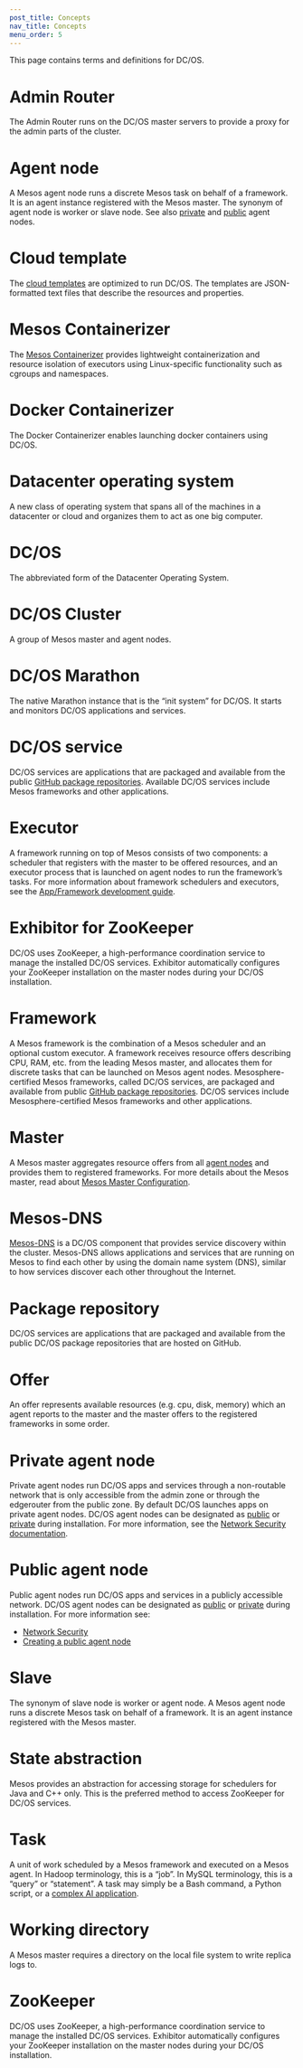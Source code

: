 ```yaml
---
post_title: Concepts
nav_title: Concepts
menu_order: 5
---
```

This page contains terms and definitions for DC/OS.

# Admin Router

The Admin Router runs on the DC/OS master servers to provide a proxy for the admin parts of the cluster.

# <a name="agent"></a> Agent node

A Mesos agent node runs a discrete Mesos task on behalf of a framework. It is an agent instance registered with the Mesos master. The synonym of agent node is worker or slave node. See also [private][1] and [public][2] agent nodes.

# Cloud template

The [cloud templates][3] are optimized to run DC/OS. The templates are JSON-formatted text files that describe the resources and properties.

# Mesos Containerizer

The [Mesos Containerizer][4] provides lightweight containerization and resource isolation of executors using Linux-specific functionality such as cgroups and namespaces.

# Docker Containerizer

The Docker Containerizer enables launching docker containers using DC/OS.

# Datacenter operating system

A new class of operating system that spans all of the machines in a datacenter or cloud and organizes them to act as one big computer.

# DC/OS

The abbreviated form of the Datacenter Operating System.

# DC/OS Cluster

A group of Mesos master and agent nodes.

# DC/OS Marathon

The native Marathon instance that is the “init system” for DC/OS. It starts and monitors DC/OS applications and services.

# DC/OS service

DC/OS services are applications that are packaged and available from the public [GitHub package repositories][5]. Available DC/OS services include Mesos frameworks and other applications.

# Executor

A framework running on top of Mesos consists of two components: a scheduler that registers with the master to be offered resources, and an executor process that is launched on agent nodes to run the framework’s tasks. For more information about framework schedulers and executors, see the [App/Framework development guide][6].

# Exhibitor for ZooKeeper

DC/OS uses ZooKeeper, a high-performance coordination service to manage the installed DC/OS services. Exhibitor automatically configures your ZooKeeper installation on the master nodes during your DC/OS installation.

# Framework

A Mesos framework is the combination of a Mesos scheduler and an optional custom executor. A framework receives resource offers describing CPU, RAM, etc. from the leading Mesos master, and allocates them for discrete tasks that can be launched on Mesos agent nodes. Mesosphere-certified Mesos frameworks, called DC/OS services, are packaged and available from public [GitHub package repositories][5]. DC/OS services include Mesosphere-certified Mesos frameworks and other applications.

# Master

A Mesos master aggregates resource offers from all [agent nodes][8] and provides them to registered frameworks. For more details about the Mesos master, read about [Mesos Master Configuration][9].

# Mesos-DNS

[Mesos-DNS][10] is a DC/OS component that provides service discovery within the cluster. Mesos-DNS allows applications and services that are running on Mesos to find each other by using the domain name system (DNS), similar to how services discover each other throughout the Internet.

# Package repository

DC/OS services are applications that are packaged and available from the public DC/OS package repositories that are hosted on GitHub.

# Offer

An offer represents available resources (e.g. cpu, disk, memory) which an agent reports to the master and the master offers to the registered frameworks in some order.

# <a name="private"></a> Private agent node

Private agent nodes run DC/OS apps and services through a non-routable network that is only accessible from the admin zone or through the edgerouter from the public zone. By default DC/OS launches apps on private agent nodes. DC/OS agent nodes can be designated as [public][2] or [private][1] during installation. For more information, see the [Network Security documentation][11].

# <a name="public"></a> Public agent node

Public agent nodes run DC/OS apps and services in a publicly accessible network. DC/OS agent nodes can be designated as [public][2] or [private][1] during installation. For more information see: 
 
 - [Network Security][11]
 - [Creating a public agent node](/docs/1.7/administration/installing/custom/create-public-agent/)

# Slave

The synonym of slave node is worker or agent node. A Mesos agent node runs a discrete Mesos task on behalf of a framework. It is an agent instance registered with the Mesos master.

# State abstraction

Mesos provides an abstraction for accessing storage for schedulers for Java and C++ only. This is the preferred method to access ZooKeeper for DC/OS services.

# Task

A unit of work scheduled by a Mesos framework and executed on a Mesos agent. In Hadoop terminology, this is a “job”. In MySQL terminology, this is a “query” or “statement”. A task may simply be a Bash command, a Python script, or a [complex AI application][12].

# Working directory

A Mesos master requires a directory on the local file system to write replica logs to.

# ZooKeeper

DC/OS uses ZooKeeper, a high-performance coordination service to manage the installed DC/OS services. Exhibitor automatically configures your ZooKeeper installation on the master nodes during your DC/OS installation.

[1]: #private
[2]: #public
[3]: /docs/1.7/administration/installing/cloud/
[4]: http://mesos.apache.org/documentation/latest/containerizer/
[5]: https://github.com/mesosphere/universe
[6]: http://mesos.apache.org/documentation/latest/app-framework-development-guide/
[8]: #agent
[9]: http://mesos.apache.org/documentation/latest/configuration/
[10]: https://github.com/mesosphere/mesos-dns
[11]: ../security/
[12]: https://en.wikipedia.org/wiki/Dynamic_Analysis_and_Replanning_Tool
